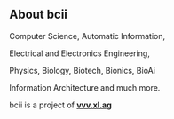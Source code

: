 ## About bcii

Computer Science, Automatic Information,

Electrical and Electronics Engineering,

Physics, Biology, Biotech, Bionics, BioAi

Information Architecture and much more.

bcii is a project of <strong><a href="https://vvv.xl.ag" target="_blank">vvv.xl.ag</a></strong>
